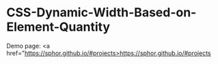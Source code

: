 # CSS-Dynamic-Width-Based-on-Element-Quantity
Demo page: <a href="https://sphor.github.io/#projects>https://sphor.github.io/#projects</a>
